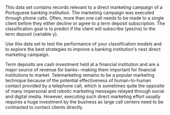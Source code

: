 This data set contains records relevant to a direct marketing campaign of a Portuguese banking institution.
The marketing campaign was executed through phone calls. 
Often, more than one call needs to be made to a single client before they either decline or agree to a term deposit subscription. 
The classification goal is to predict if the client will subscribe (yes/no) to the term deposit (variable y).

Use this data set to test the performance of your classification models and to explore the best strategies to improve a banking institution's next direct marketing campaign.

Term deposits are cash investment held at a financial institution and are a major source of revenue for banks--making them important for financial institutions to market. 
Telemarketing remains to be a popular marketing technique because of the potential effectiveness of human-to-human contact provided by a telephone call, 
which is sometimes quite the opposite of many impersonal and robotic marketing messages relayed through social and digital media. 
However, executing such direct marketing effort usually requires a huge investment by the business as large call centers need to be contracted to contact clients directly.
